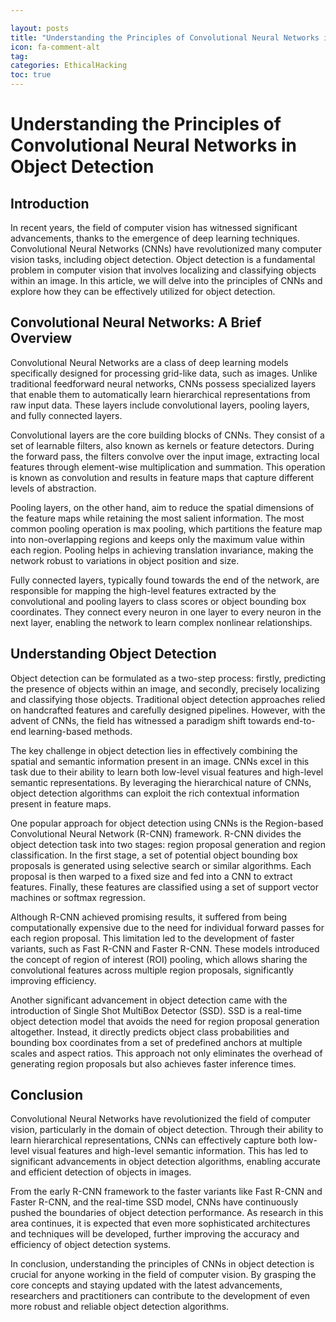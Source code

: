 ```yaml
---

layout: posts
title: "Understanding the Principles of Convolutional Neural Networks in Object Detection"
icon: fa-comment-alt
tag:      
categories: EthicalHacking
toc: true
---
```




# Understanding the Principles of Convolutional Neural Networks in Object Detection

## Introduction

In recent years, the field of computer vision has witnessed significant advancements, thanks to the emergence of deep learning techniques. Convolutional Neural Networks (CNNs) have revolutionized many computer vision tasks, including object detection. Object detection is a fundamental problem in computer vision that involves localizing and classifying objects within an image. In this article, we will delve into the principles of CNNs and explore how they can be effectively utilized for object detection.

## Convolutional Neural Networks: A Brief Overview

Convolutional Neural Networks are a class of deep learning models specifically designed for processing grid-like data, such as images. Unlike traditional feedforward neural networks, CNNs possess specialized layers that enable them to automatically learn hierarchical representations from raw input data. These layers include convolutional layers, pooling layers, and fully connected layers.

Convolutional layers are the core building blocks of CNNs. They consist of a set of learnable filters, also known as kernels or feature detectors. During the forward pass, the filters convolve over the input image, extracting local features through element-wise multiplication and summation. This operation is known as convolution and results in feature maps that capture different levels of abstraction.

Pooling layers, on the other hand, aim to reduce the spatial dimensions of the feature maps while retaining the most salient information. The most common pooling operation is max pooling, which partitions the feature map into non-overlapping regions and keeps only the maximum value within each region. Pooling helps in achieving translation invariance, making the network robust to variations in object position and size.

Fully connected layers, typically found towards the end of the network, are responsible for mapping the high-level features extracted by the convolutional and pooling layers to class scores or object bounding box coordinates. They connect every neuron in one layer to every neuron in the next layer, enabling the network to learn complex nonlinear relationships.

## Understanding Object Detection

Object detection can be formulated as a two-step process: firstly, predicting the presence of objects within an image, and secondly, precisely localizing and classifying those objects. Traditional object detection approaches relied on handcrafted features and carefully designed pipelines. However, with the advent of CNNs, the field has witnessed a paradigm shift towards end-to-end learning-based methods.

The key challenge in object detection lies in effectively combining the spatial and semantic information present in an image. CNNs excel in this task due to their ability to learn both low-level visual features and high-level semantic representations. By leveraging the hierarchical nature of CNNs, object detection algorithms can exploit the rich contextual information present in feature maps.

One popular approach for object detection using CNNs is the Region-based Convolutional Neural Network (R-CNN) framework. R-CNN divides the object detection task into two stages: region proposal generation and region classification. In the first stage, a set of potential object bounding box proposals is generated using selective search or similar algorithms. Each proposal is then warped to a fixed size and fed into a CNN to extract features. Finally, these features are classified using a set of support vector machines or softmax regression.

Although R-CNN achieved promising results, it suffered from being computationally expensive due to the need for individual forward passes for each region proposal. This limitation led to the development of faster variants, such as Fast R-CNN and Faster R-CNN. These models introduced the concept of region of interest (ROI) pooling, which allows sharing the convolutional features across multiple region proposals, significantly improving efficiency.

Another significant advancement in object detection came with the introduction of Single Shot MultiBox Detector (SSD). SSD is a real-time object detection model that avoids the need for region proposal generation altogether. Instead, it directly predicts object class probabilities and bounding box coordinates from a set of predefined anchors at multiple scales and aspect ratios. This approach not only eliminates the overhead of generating region proposals but also achieves faster inference times.

## Conclusion

Convolutional Neural Networks have revolutionized the field of computer vision, particularly in the domain of object detection. Through their ability to learn hierarchical representations, CNNs can effectively capture both low-level visual features and high-level semantic information. This has led to significant advancements in object detection algorithms, enabling accurate and efficient detection of objects in images.

From the early R-CNN framework to the faster variants like Fast R-CNN and Faster R-CNN, and the real-time SSD model, CNNs have continuously pushed the boundaries of object detection performance. As research in this area continues, it is expected that even more sophisticated architectures and techniques will be developed, further improving the accuracy and efficiency of object detection systems.

In conclusion, understanding the principles of CNNs in object detection is crucial for anyone working in the field of computer vision. By grasping the core concepts and staying updated with the latest advancements, researchers and practitioners can contribute to the development of even more robust and reliable object detection algorithms.